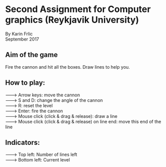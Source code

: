 # Second Assignment for Computer graphics (Reykjavik University)
By Karin Frlic  
September 2017

## Aim of the game
Fire the cannon and hit all the boxes. Draw lines to help you.

## How to play:
---> Arrow keys: move the cannon  
---> S and D: change the angle of the cannon  
---> R: reset the level  
---> Enter: fire the cannon  
---> Mouse click (click & drag & release): draw a line  
---> Mouse click (click & drag & release) on line end: move this end of the line  

## Indicators:
---> Top left: Number of lines left  
---> Bottom left: Current level
